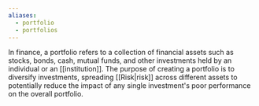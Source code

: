 ```yaml
---
aliases:
  - portfolio
  - portfolios
---
```

In finance, a portfolio refers to a collection of financial assets such as stocks, bonds, cash, mutual funds, and other investments held by an individual or an [[institution]]. The purpose of creating a portfolio is to diversify investments, spreading [[Risk|risk]] across different assets to potentially reduce the impact of any single investment's poor performance on the overall portfolio.